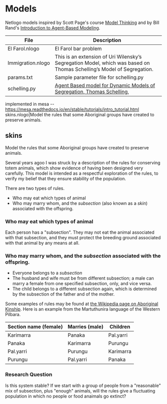 # Models
Netlogo models inspired by Scott Page's course [Model Thinking](https://www.coursera.org/course/modelthinking) and by Bill Rand's [Introduction to Agent-Based Modeling](https://www.complexityexplorer.org/courses/23-introduction-to-agent-based-modeling).

File|Description
----------------|------------------------------------------------------------------
El Farol.nlogo|El Farol bar problem
Immigration.nlogo|This is an extension of Uri Wilensky’s Segregation Model, which was based on Thomas Schelling’s Model of Segregation.
params.txt|Sample parameter file for schelling.py
schelling.py|[Agent Based model for Dynamic Models of Segregation, Thomas Schelling](https://search.iczhiku.com/paper/xfVfSs6TUWsnl2Kl.pdf),
implemented in mesa --  https://mesa.readthedocs.io/en/stable/tutorials/intro_tutorial.html
skins.nlogo|Model the rules that some Aboriginal groups have created to preserve animals.

## skins

Model the rules that some Aboriginal groups have created to preserve animals.

Several years agoo I was struck by a description of the rules for conserving totem animals, which show evidence of having been designed very carefully. This model is intended as a respectful exploration of the rules, to verify my belief that they ensure stability of the population.

There are two types of rules.

 * Who may eat which types of animal
 * Who may marry whom, and the *subsection* (also known as a *skin*) associated with the offspring.

### Who may eat which types of animal

Each person has a "subsection". They may not eat the animal associated with that subsection, and they must protect the breeding ground associated with that animal by any means at all.

### Who may marry whom, and the *subsection* associated with the offspring.

 * Everyone belongs to a *subsection*
 * The husband and wife must be from different subsection; a male can marry a female from one specified subsection, only, and vice versa.
 * The child belongs to a different subsection again, which is determined by the subsection of the father and of the mother.

Some examples of rules may be found at [the Wikipedia page on Aboriginal Kinship](http://en.wikipedia.org/wiki/Australian_Aboriginal_kinship). Here is an example from the Martuthunira language of the Western Pilbara.


|Section name (female)|Marries (male)|Children|
|---------------------|--------------|--------|
|Karimarra|Panaka|Pal.yarri|
|Panaka|Karimarra|Purungu|
|Pal.yarri|Purungu|Karimarra|
|Purungu|Pal.yarri|Panaka|

### Research Question

Is this system stable? If we start with a group of people from a "reasonable" mix of subsection, plus "enough" animals, will the rules give a fluctuating population in which no people or food anaimals go extinct?
